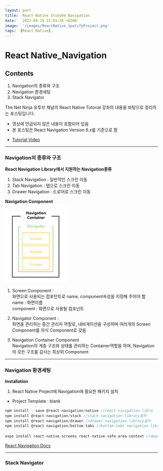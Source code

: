 ```yaml
---
layout: post
title:  React Native Study04_Navigation
date:   2022-04-18 15:01:35 +0300
image:  '/images/ReactNative_SpotifyProject.png'
tags:  [React Native]
---
```


# React Native_Navigation<br/>

## Contents<br/>
1. Navigation의 종류와 구조<br/>
2. Navigation 환경세팅<br/>
3. Stack Navigator<br/>

The Net Ninja 유투브 채널의 React Native Tutorial 강좌의 내용을 바탕으로 정리하는 포스팅입니다. 
- 영상에 언급되지 않은 내용이 포함되어 있음
- 본 포스팅은 React Navigation Version 6.x를 기준으로 함

* [Tutorial Video](https://www.youtube.com/watch?v=cS4PgI3zBzY)

___

### Navigation의 종류와 구조 <br/>
**React Navigation Library에서 지원하는 Navigation종류**<br/>
  1) Stack Navigation : 일반적인 스크린 이동 <br/>
  2) Tab Navigation : 탭으로 스크린 이동<br/>
  3) Drawer Navigation : 드로어로 스크린 이동<br/>

**Navigation Component**<br/>
<img src="/images/Posting/ReactNative/Navigation/01.png" alt="Project" width="40%" height="40%">

  1) Screen Component : <br/>
  화면으로 사용되는 컴포턴트로 name, component속성을 지정해 주어야 함<br/>
    name : 화면이름<br/>
    component : 화면으로 사용될 컴포넌트<br/>

  2) Navigator Component : <br/>
  화면을 관리하는 중간 관리자 역할로, 내비게이션을 구성하며 여러개의 Screen Component를 자식 Component로 갖음<br/>
  
  3) Navigation Container Component<br/>
  Navigation의 계층 구조와 상태를 관리하는 Container역할을 하며, Navigation의 모든 구조를 감사는 최상위 Component<br/>

___

### Navigation 환경세팅<br/>

**Installation**<br/>
1) React Native Project에 Navigation에 필요한 패키지 설치<br/>
* Project Template : blank

```javascript
npm install --save @react-navigation/native //react navigation libra
npm install @react-navigation/stack //stack navigation library설치
npm install @react-navigation/drawer //drawer navigation library설치
npm install @react-navigation/bottom-tabs //bottom-tabs navigation library설치

expo install react-native-screens react-native-safe-area-context //dependencies 추가설치(호환되는 라이브러리들의 버전이 설치됨)

```
[React Navigation Docs](https://reactnavigation.org/docs/getting-started)

___

### Stack Navigator<br/>




